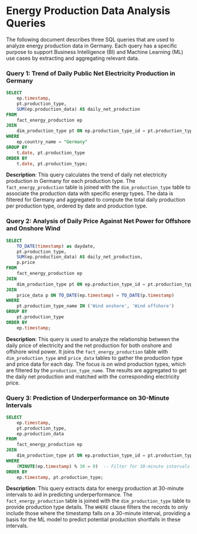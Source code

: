 # Energy Production Data Analysis Queries

The following document describes three SQL queries that are used to analyze energy production data in Germany. Each query has a specific purpose to support Business Intelligence (BI) and Machine Learning (ML) use cases by extracting and aggregating relevant data.

### Query 1: Trend of Daily Public Net Electricity Production in Germany
```sql
SELECT
    ep.timestamp,
    pt.production_type,
    SUM(ep.production_data) AS daily_net_production
FROM
    fact_energy_production ep
JOIN
    dim_production_type pt ON ep.production_type_id = pt.production_type_id
WHERE
    ep.country_name = "Germany"
GROUP BY
    t.date, pt.production_type
ORDER BY
    t.date, pt.production_type;
```
**Description**:
This query calculates the trend of daily net electricity production in Germany for each production type. The `fact_energy_production` table is joined with the `dim_production_type` table to associate the production data with specific energy types. The data is filtered for Germany and aggregated to compute the total daily production per production type, ordered by date and production type.

### Query 2: Analysis of Daily Price Against Net Power for Offshore and Onshore Wind
```sql
SELECT
    TO_DATE(timestamp) as daydate,
    pt.production_type,
    SUM(ep.production_data) AS daily_net_production,
    p.price
FROM
    fact_energy_production ep
JOIN
    dim_production_type pt ON ep.production_type_id = pt.production_type_id
JOIN
    price_data p ON TO_DATE(ep.timestamp) = TO_DATE(p.timestamp)
WHERE
    pt.production_type_name IN ('Wind onshore', 'Wind offshore')
GROUP BY
    pt.production_type
ORDER BY
    ep.timestamp;
```
**Description**:
This query is used to analyze the relationship between the daily price of electricity and the net production for both onshore and offshore wind power. It joins the `fact_energy_production` table with `dim_production_type` and `price_data` tables to gather the production type and price data for each day. The focus is on wind production types, which are filtered by the `production_type_name`. The results are aggregated to get the daily net production and matched with the corresponding electricity price.

### Query 3: Prediction of Underperformance on 30-Minute Intervals
```sql
SELECT
    ep.timestamp,
    pt.production_type,
    ep.production_data
FROM
    fact_energy_production ep
JOIN
    dim_production_type pt ON ep.production_type_id = pt.production_type_id
WHERE
    (MINUTE(ep.timestamp) % 30 = 0)  -- Filter for 30-minute intervals
ORDER BY
    ep.timestamp, pt.production_type;
```
**Description**:
This query extracts data for energy production at 30-minute intervals to aid in predicting underperformance. The `fact_energy_production` table is joined with the `dim_production_type` table to provide production type details. The `WHERE` clause filters the records to only include those where the timestamp falls on a 30-minute interval, providing a basis for the ML model to predict potential production shortfalls in these intervals.
